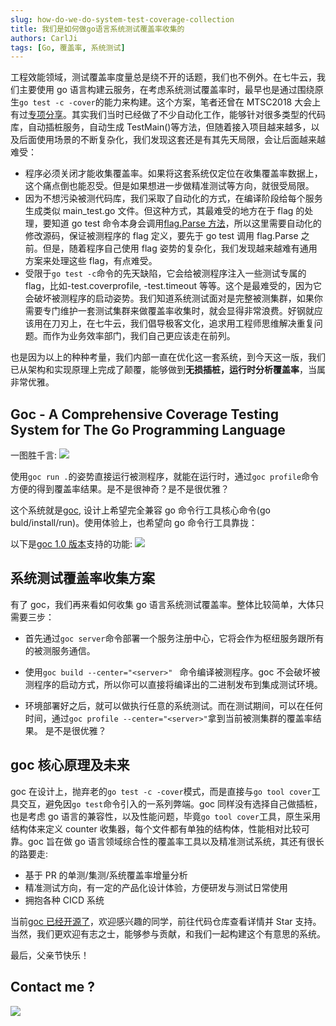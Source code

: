 ```yaml
---
slug: how-do-we-do-system-test-coverage-collection
title: 我们是如何做go语言系统测试覆盖率收集的
authors: CarlJi
tags: [Go, 覆盖率, 系统测试]
---
```


工程效能领域，测试覆盖率度量总是绕不开的话题，我们也不例外。在七牛云，我们主要使用 go 语言构建云服务，在考虑系统测试覆盖率时，最早也是通过围绕原生`go test -c -cover`的能力来构建。这个方案，笔者还曾在 MTSC2018 大会上有过[专项分享](https://testerhome.com/topics/19770)。其实我们当时已经做了不少自动化工作，能够针对很多类型的代码库，自动插桩服务，自动生成 TestMain()等方法，但随着接入项目越来越多，以及后面使用场景的不断复杂化，我们发现这套还是有其先天局限，会让后面越来越难受：

- 程序必须关闭才能收集覆盖率。如果将这套系统仅定位在收集覆盖率数据上，这个痛点倒也能忍受。但是如果想进一步做精准测试等方向，就很受局限。
- 因为不想污染被测代码库，我们采取了自动化的方式，在编译阶段给每个服务生成类似 main_test.go 文件。但这种方式，其最难受的地方在于 flag 的处理，要知道 go test 命令本身会调用[flag.Parse 方法](https://github.com/golang/go/blob/master/src/testing/testing.go#L1314)，所以这里需要自动化的修改源码，保证被测程序的 flag 定义，要先于 go test 调用 flag.Parse 之前。但是，随着程序自己使用 flag 姿势的复杂化，我们发现越来越难有通用方案来处理这些 flag，有点难受。
- 受限于`go test -c`命令的先天缺陷，它会给被测程序注入一些测试专属的 flag，比如-test.coverprofile, -test.timeout 等等。这个是最难受的，因为它会破坏被测程序的启动姿势。我们知道系统测试面对是完整被测集群，如果你需要专门维护一套测试集群来做覆盖率收集时，就会显得非常浪费。好钢就应该用在刀刃上，在七牛云，我们倡导极客文化，追求用工程师思维解决重复问题。而作为业务效率部门，我们自己更应该走在前列。

也是因为以上的种种考量，我们内部一直在优化这一套系统，到今天这一版，我们已从架构和实现原理上完成了颠覆，能够做到**无损插桩，运行时分析覆盖率**，当属非常优雅。

## Goc - A Comprehensive Coverage Testing System for The Go Programming Language

一图胜千言:
![](https://img2020.cnblogs.com/blog/293394/202006/293394-20200621191843637-931671102.gif)

使用`goc run .`的姿势直接运行被测程序，就能在运行时，通过`goc profile`命令方便的得到覆盖率结果。是不是很神奇？是不是很优雅？

这个系统就是[goc](https://github.com/qiniu/goc), 设计上希望完全兼容 go 命令行工具核心命令(go buld/install/run)。使用体验上，也希望向 go 命令行工具靠拢：

以下是[goc 1.0 版本](https://github.com/qiniu/goc/releases/tag/v1.0.0)支持的功能:
![](https://img2020.cnblogs.com/blog/293394/202006/293394-20200621191609278-1726971761.png)

## 系统测试覆盖率收集方案

有了 goc，我们再来看如何收集 go 语言系统测试覆盖率。整体比较简单，大体只需要三步：

- 首先通过`goc server`命令部署一个服务注册中心，它将会作为枢纽服务跟所有的被测服务通信。

- 使用`goc build --center="<server>" ` 命令编译被测程序。goc 不会破坏被测程序的启动方式，所以你可以直接将编译出的二进制发布到集成测试环境。

- 环境部署好之后，就可以做执行任意的系统测试。而在测试期间，可以在任何时间，通过`goc profile --center="<server>"`拿到当前被测集群的覆盖率结果。
  是不是很优雅？

## goc 核心原理及未来

goc 在设计上，抛弃老的`go test -c -cover`模式，而是直接与`go tool cover`工具交互，避免因`go test`命令引入的一系列弊端。goc 同样没有选择自己做插桩，也是考虑 go 语言的兼容性，以及性能问题，毕竟`go tool cover`工具，原生采用结构体来定义 counter 收集器，每个文件都有单独的结构体，性能相对比较可靠。goc 旨在做 go 语言领域综合性的覆盖率工具以及精准测试系统，其还有很长的路要走:

- 基于 PR 的单测/集测/系统覆盖率增量分析
- 精准测试方向，有一定的产品化设计体验，方便研发与测试日常使用
- 拥抱各种 CICD 系统

当前[goc 已经开源了](https://github.com/qiniu/goc)，欢迎感兴趣的同学，前往代码仓库查看详情并 Star 支持。当然，我们更欢迎有志之士，能够参与贡献，和我们一起构建这个有意思的系统。

最后，父亲节快乐！

## Contact me ?

![](https://img2018.cnblogs.com/blog/293394/202001/293394-20200129180656049-636977129.jpg)

